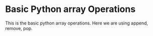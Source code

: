 # Basic Python array Operations

This is the basic python array operations.
Here we are using append, remove, pop.